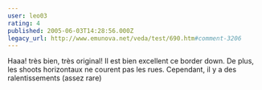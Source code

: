 ```yaml
---
user: leo03
rating: 4
published: 2005-06-03T14:28:56.000Z
legacy_url: http://www.emunova.net/veda/test/690.htm#comment-3206
---
```

Haaa! très bien, très original! Il est bien excellent ce border down. De plus, les shoots horizontaux ne courent pas les rues. Cependant, il y a des ralentissements (assez rare)
